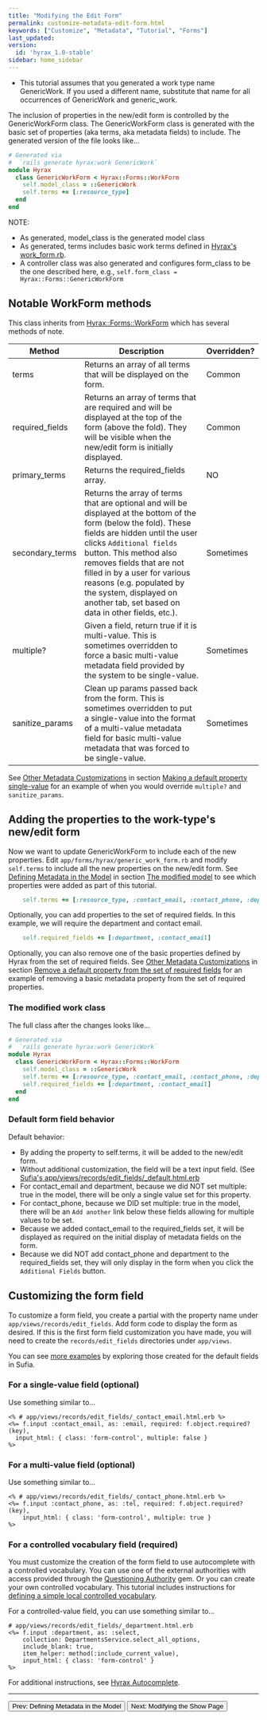 ```yaml
---
title: "Modifying the Edit Form"
permalink: customize-metadata-edit-form.html
keywords: ["Customize", "Metadata", "Tutorial", "Forms"]
last_updated:
version:
  id: 'hyrax_1.0-stable'
sidebar: home_sidebar
---
```


<ul class='info'><li>This tutorial assumes that you generated a work type name GenericWork.  If you used a different name, substitute that name for all occurrences of GenericWork and generic_work.</li></ul>

The inclusion of properties in the new/edit form is controlled by the GenericWorkForm class.  The GenericWorkForm class is generated with the basic set of properties (aka terms, aka metadata fields) to include.  The generated version of the file looks like...

```ruby
# Generated via
#  `rails generate hyrax:work GenericWork`
module Hyrax
  class GenericWorkForm < Hyrax::Forms::WorkForm
    self.model_class = ::GenericWork
    self.terms += [:resource_type]
  end
end
```

NOTE:
- As generated, model_class is the generated model class
- As generated, terms includes basic work terms defined in [Hyrax's work_form.rb](https://github.com/samvera/hyrax/blob/master/app/forms/hyrax/forms/work_form.rb).
- A controller class was also generated and configures form_class to be the one described here, e.g., `self.form_class = Hyrax::Forms::GenericWorkForm`


## Notable WorkForm methods

This class inherits from [Hyrax::Forms::WorkForm](https://github.com/samvera/hyrax/blob/master/app/forms/hyrax/forms/work_form.rb) which has several methods of note.

| Method | Description | Overridden? |
| ------ | ----------- | ----------- |
| terms | Returns an array of all terms that will be displayed on the form. | Common |
| required_fields | Returns an array of terms that are required and will be displayed at the top of the form (above the fold).  They will be visible when the new/edit form is initially displayed. | Common |
| primary_terms | Returns the required_fields array. | NO |
| secondary_terms | Returns the array of terms that are optional and will be displayed at the bottom of the form (below the fold).  These fields are hidden until the user clicks `Additional fields` button.  This method also removes fields that are not filled in by a user for various reasons (e.g. populated by the system, displayed on another tab, set based on data in other fields, etc.). | Sometimes |
| multiple? | Given a field, return true if it is multi-value.  This is sometimes overridden to force a basic multi-value metadata field provided by the system to be single-value. | Sometimes |
| sanitize_params | Clean up params passed back from the form.  This is sometimes overridden to put a single-value into the format of a multi-value metadata field for basic multi-value metadata that was forced to be single-value. | Sometimes |

See [Other Metadata Customizations](customize-metadata-other-customizations.html) in section [Making a default property single-value](customize-metadata-other-customizations.html#making-a-default-property-single-value) for an example of when you would override `multiple?` and `sanitize_params`.


## Adding the properties to the work-type's new/edit form

Now we want to update GenericWorkForm to include each of the new properties.  Edit `app/forms/hyrax/generic_work_form.rb` and modify `self.terms` to include all the new properties on the new/edit form.  See [Defining Metadata in the Model](customize-metadata-model.html) in section [The modified model](customize-metadata-model.html#the-modified-model) to see which properties were added as part of this tutorial.

```ruby
    self.terms += [:resource_type, :contact_email, :contact_phone, :department]
```

Optionally, you can add properties to the set of required fields.  In this example, we will require the department and contact email.
```ruby
    self.required_fields += [:department, :contact_email]
```

Optionally, you can also remove one of the basic properties defined by Hyrax from the set of required fields.  See [Other Metadata Customizations](customize-metadata-other-customizations.html) in section [Remove a default property from the set of required fields](customize-metadata-other-customizations.html#remove-a-default-property-from-the-set-of-required-fields) for an example of removing a basic metadata property from the set of required properties.


### The modified work class

The full class after the changes looks like...

```ruby
# Generated via
#  `rails generate hyrax:work GenericWork`
module Hyrax
  class GenericWorkForm < Hyrax::Forms::WorkForm
    self.model_class = ::GenericWork
    self.terms += [:resource_type, :contact_email, :contact_phone, :department]
    self.required_fields += [:department, :contact_email]
  end
end
```

### Default form field behavior

Default behavior:
- By adding the property to self.terms, it will be added to the new/edit form.
- Without additional customization, the field will be a text input field.  (See [Sufia's app/views/records/edit_fields/_default.html.erb](https://github.com/samvera/sufia/blob/master/app/views/records/edit_fields/_default.html.erb)
- For contact_email and department, because we did NOT set multiple: true in the model, there will be only a single value set for this property.
- For contact_phone, because we DID set multiple: true in the model, there will be an `Add another` link below these fields allowing for multiple values to be set.
- Because we added contact_email to the required_fields set, it will be displayed as required on the initial display of metadata fields on the form.
- Because we did NOT add contact_phone and department to the required_fields set, they will only display in the form when you click the `Additional Fields` button.


## Customizing the form field

To customize a form field, you create a partial with the property name under `app/views/records/edit_fields`.  Add form code to display the form as desired.  If this is the first form field customization you have made, you will need to create the `records/edit_fields` directories under `app/views`.

You can see [more examples](https://github.com/samvera/hyrax/tree/master/app/views/records/edit_fields) by exploring those created for the default fields in Sufia.

### For a single-value field (optional)

Use something similar to...
```erb
<% # app/views/records/edit_fields/_contact_email.html.erb %>
<%= f.input :contact_email, as: :email, required: f.object.required?(key),
  input_html: { class: 'form-control', multiple: false }
%>
```

### For a multi-value field (optional)

Use something similar to...
```erb
<% # app/views/records/edit_fields/_contact_phone.html.erb %>
<%= f.input :contact_phone, as: :tel, required: f.object.required?(key),
    input_html: { class: 'form-control', multiple: true }
%>
```

### For a controlled vocabulary field (required)

You must customize the creation of the form field to use autocomplete with a controlled vocabulary.  You can use one of the external authorities with access provided through the [Questioning Authority](https://github.com/samvera/questioning_authority) gem.  Or you can create your own controlled vocabulary.  This tutorial includes instructions for [defining a simple local controlled vocabulary](customize-metadata-controlled-vocabulary.html).


For a controlled-value field, you can use something similar to...

```erb
# app/views/records/edit_fields/_department.html.erb
<%= f.input :department, as: :select,
    collection: DepartmentsService.select_all_options,
    include_blank: true,
    item_helper: method(:include_current_value),
    input_html: { class: 'form-control' }
%>
```

For additional instructions, see [Hyrax Autocomplete](https://github.com/samvera/hyrax/wiki/Autocomplete-in-Hyrax).

---

<p><a href="customize-metadata-model.html"><button type="button" class="btn btn-primary">Prev: Defining Metadata in the Model</button></a>  <a href="customize-metadata-show-page.html"><button type="button" class="btn btn-primary">Next: Modifying the Show Page</button></a></p>
